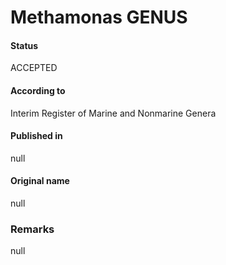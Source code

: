 Methamonas GENUS
=======

#### Status
ACCEPTED

#### According to
Interim Register of Marine and Nonmarine Genera

#### Published in
null

#### Original name
null

### Remarks
null